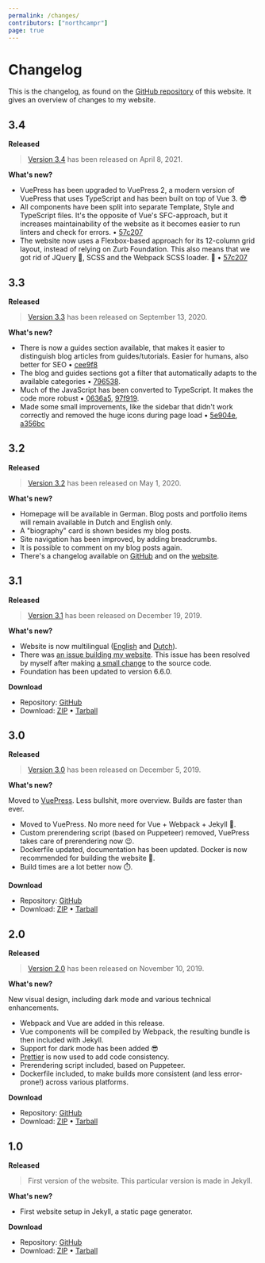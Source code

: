 ```yaml
---
permalink: /changes/
contributors: ["northcampr"]
page: true
---
```


# Changelog

This is the changelog, as found on the [GitHub repository](https://github.com/northcampr/website/blob/main/src/CHANGELOG.md) of this website. It gives an overview of changes to my website.

## 3.4

**<Badge>Released</Badge>**

> [Version 3.4](https://github.com/northcampr/website/milestone/4) has been released on April 8, 2021.

**What's new?**

- VuePress has been upgraded to VuePress 2, a modern version of VuePress that uses TypeScript and has been built on top of Vue 3. :sunglasses:
- All components have been split into separate Template, Style and TypeScript files. It's the opposite of Vue's SFC-approach, but it increases maintainability of the website as it becomes easier to run linters and check for errors. &bullet; [57c207](https://github.com/northcampr/website/commit/d903d0bac96e4ee547d6ea4b062878ce8e57c207)
- The website now uses a Flexbox-based approach for its 12-column grid layout, instead of relying on Zurb Foundation. This also means that we got rid of JQuery :vomiting_face:, SCSS and the Webpack SCSS loader. :tada: &bullet; [57c207](https://github.com/northcampr/website/commit/d903d0bac96e4ee547d6ea4b062878ce8e57c207)

## 3.3

**<Badge>Released</Badge>**

> [Version 3.3](https://github.com/northcampr/website/milestone/3) has been released on September 13, 2020.

**What's new?**

- There is now a guides section available, that makes it easier to distinguish blog articles from guides/tutorials. Easier for humans, also better for SEO &bullet; [cee9f8](https://github.com/northcampr/website/commit/8a36b32fad215a4192ccc01a2d2a1ffdaacee9f8)
- The blog and guides sections got a filter that automatically adapts to the available categories &bullet; [796538](https://github.com/northcampr/website/commit/dfdb12ef6e2b7b66f0003f5ac743ac189c796538).
- Much of the JavaScript has been converted to TypeScript. It makes the code more robust &bullet; [0636a5](https://github.com/northcampr/website/commit/eafe2cf64c61b49380cb244213bab7bc760636a5), [97f919](https://github.com/northcampr/website/commit/add5d7a5bc19a26293cbc083be81e43ea897f919).
- Made some small improvements, like the sidebar that didn't work correctly and removed the huge icons during page load &bullet; [5e904e](https://github.com/northcampr/website/commit/adb58c6f5013dc233b56aa3778d60869f75e904e), [a356bc](https://github.com/northcampr/website/commit/18501fe1bb0e63a1a194e764da49fecc77a356bc)

## 3.2

**<Badge>Released</Badge>**

> [Version 3.2](https://github.com/northcampr/website/milestone/2) has been released on May 1, 2020.

**What's new?**

- Homepage will be available in German. Blog posts and portfolio items will remain available in Dutch and English only.
- A "biography" card is shown besides my blog posts.
- Site navigation has been improved, by adding breadcrumbs.
- It is possible to comment on my blog posts again.
- There's a changelog available on [GitHub](https://github.com/northcampr/website/blob/develop/CHANGELOG.md) and on the [website](https://northcamp.me/changes/).

## 3.1

**<Badge>Released</Badge>**

> [Version 3.1](https://github.com/northcampr/website/tree/v3.1.0) has been released on December 19, 2019.

**What's new?**

- Website is now multilingual ([English](https://northcamp.me) and [Dutch](https://northcamp.me/nl)).
- There was [an issue building my website](https://github.com/vuejs/vuepress/issues/2065). This issue has been resolved by myself after making [a small change](https://github.com/northcampr/website/commit/94bf85a10f5d6b2fc93dc895e7cabcc523f36fe1) to the source code.
- Foundation has been updated to version 6.6.0.

**Download**

- Repository: [GitHub](https://github.com/northcampr/website/tree/v3.1.0)
- Download: [ZIP](https://github.com/northcampr/website/archive/v3.1.0.zip) &bullet; [Tarball](https://github.com/northcampr/website/archive/v3.1.0.tar.gz)

## 3.0

**<Badge>Released</Badge>**

> [Version 3.0](https://github.com/northcampr/website/tree/v3.0.0) has been released on December 5, 2019.

**What's new?**

Moved to [VuePress](https://vuepress.vuejs.org/). Less bullshit, more overview. Builds are faster than ever.

- Moved to VuePress. No more need for Vue + Webpack + Jekyll :spaghetti:.
- Custom prerendering script (based on Puppeteer) removed, VuePress takes care of prerendering now :wink:.
- Dockerfile updated, documentation has been updated. Docker is now recommended for building the website :muscle:.
- Build times are a lot better now :stopwatch:.

**Download**

- Repository: [GitHub](https://github.com/northcampr/website/tree/v3.0.0)
- Download: [ZIP](https://github.com/northcampr/website/archive/v3.0.0.zip) &bullet; [Tarball](https://github.com/northcampr/website/archive/v3.0.0.tar.gz)

## 2.0

**<Badge>Released</Badge>**

> [Version 2.0](https://github.com/northcampr/website/tree/v2.0.0) has been released on November 10, 2019.

**What's new?**

New visual design, including dark mode and various technical enhancements.

- Webpack and Vue are added in this release.
- Vue components will be compiled by Webpack, the resulting bundle is then included with Jekyll.
- Support for dark mode has been added :sunglasses:
- [Prettier](https://prettier.io) is now used to add code consistency.
- Prerendering script included, based on Puppeteer.
- Dockerfile included, to make builds more consistent (and less error-prone!) across various platforms.

**Download**

- Repository: [GitHub](https://github.com/northcampr/website/tree/v2.0.0)
- Download: [ZIP](https://github.com/northcampr/website/archive/v2.0.0.zip) &bullet; [Tarball](https://github.com/northcampr/website/archive/v2.0.0.tar.gz)

## 1.0

**<Badge>Released</Badge>**

> First version of the website. This particular version is made in Jekyll.

**What's new?**

- First website setup in Jekyll, a static page generator.

**Download**

- Repository: [GitHub](https://github.com/northcampr/website/tree/v1.0)
- Download: [ZIP](https://github.com/northcampr/website/archive/v1.0.zip) &bullet; [Tarball](https://github.com/northcampr/website/archive/v1.0.tar.gz)
